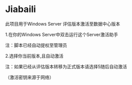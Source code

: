 # Jiabaili
此项目用于Windows Server 评估版本激活至数据中心版本

1.在你的Windows Server中双击运行这个Server激活助手

注：脚本已经自动提权至管理员

2.选择你当前版本,且自动激活

注：如果已经从评估版本转移为正式版本请选择5随后自动激活

（激活密钥来源于网络）
